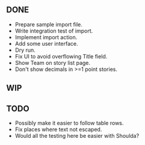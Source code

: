 DONE
----
* Prepare sample import file.
* Write integration test of import.
* Implement import action.
* Add some user interface.
* Dry run.
* Fix UI to avoid overflowing Title field.
* Show Team on story list page.
* Don't show decimals in >=1 point stories.

WIP
---

TODO
----
* Possibly make it easier to follow table rows.
* Fix places where text not escaped.
* Would all the testing here be easier with Shoulda?
